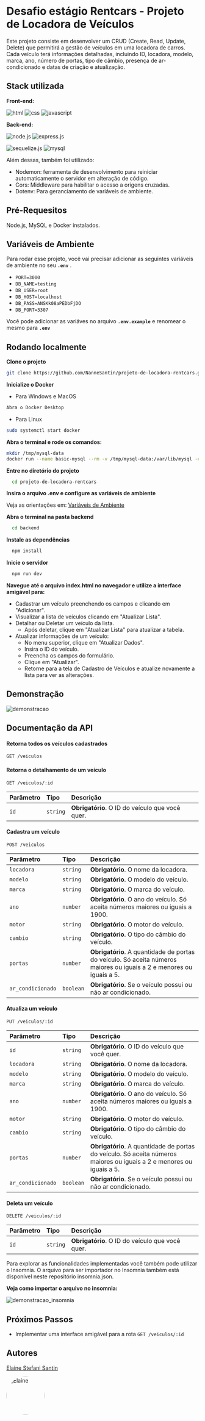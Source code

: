 
# Desafio estágio Rentcars - Projeto de Locadora de Veículos

Este projeto consiste em desenvolver um CRUD (Create, Read, Update, Delete) que permitirá a gestão de veículos em uma locadora de carros. 
Cada veículo terá informações detalhadas, incluindo ID, locadora, modelo, marca, ano, número de portas, tipo de câmbio, presença de ar-condicionado e datas de criação e atualização.


## Stack utilizada

**Front-end:** 

![html](https://img.shields.io/badge/HTML5-E34F26?style=for-the-badge&logo=html5&logoColor=white) ![css](https://img.shields.io/badge/CSS-239120?&style=for-the-badge&logo=css3&logoColor=white) ![javascript](https://img.shields.io/badge/JavaScript-F7DF1E?style=for-the-badge&logo=javascript&logoColor=black)


**Back-end:** 

![node.js](https://img.shields.io/badge/Node.js-43853D?style=for-the-badge&logo=node.js&logoColor=white) ![express.js](https://img.shields.io/badge/Express.js-404D59?style=for-the-badge)

![sequelize.js](https://img.shields.io/badge/sequelize-323330?style=for-the-badge&logo=sequelize&logoColor=blue) ![mysql](https://img.shields.io/badge/MySQL-005C84?style=for-the-badge&logo=mysql&logoColor=white)

Além dessas, também foi utilizado:
 - Nodemon: ferramenta de desenvolvimento para reiniciar automaticamente o servidor em alteração de código.
 - Cors: Middleware para habilitar o acesso a origens cruzadas.
 - Dotenv: Para geranciamento de variáveis de ambiente.


## Pré-Requesitos

Node.js, MySQL e Docker instalados.
## Variáveis de Ambiente

Para rodar esse projeto, você vai precisar adicionar as seguintes variáveis de ambiente no seu **`.env`** .

- `PORT=3000`
- `DB_NAME=testing`
- `DB_USER=root`
- `DB_HOST=localhost`
- `DB_PASS=ANSKk08aPEDbFjDO`
- `DB_PORT=3307`

Você pode adicionar as variáves no arquivo **`.env.example`** e renomear o mesmo para **`.env`** 
## Rodando localmente


**Clone o projeto**

```bash
git clone https://github.com/NanneSantin/projeto-de-locadora-rentcars.git
```

**Inicialize o Docker**

- Para Windows e MacOS

```bash
Abra o Docker Desktop
```

- Para Linux
```bash
sudo systemctl start docker
```

**Abra o terminal e rode os comandos:**
```bash
mkdir /tmp/mysql-data
docker run --name basic-mysql --rm -v /tmp/mysql-data:/var/lib/mysql -e MYSQL_ROOT_PASSWORD=ANSKk08aPEDbFjDO -e MYSQL_DATABASE=testing -p 3307:3306 -it mysql:8.0
```

**Entre no diretório do projeto**

```bash
  cd projeto-de-locadora-rentcars
```

**Insira o arquivo .env e configure as variáveis de ambiente**

Veja as orientações em: [Variáveis de Ambiente](#variáveis-de-ambiente)

**Abra o terminal na pasta backend**
```bash
  cd backend
```

**Instale as dependências**

```bash
  npm install
```

**Inicie o servidor**

```bash
  npm run dev
```

**Navegue até o arquivo index.html no navegador e utilize a interface amigável para:**


- Cadastrar um veículo preenchendo os campos e clicando em "Adicionar".
- Visualizar a lista de veículos clicando em "Atualizar Lista".
- Detalhar ou Deletar um veículo da lista.
    - Após deletar, clique em "Atualizar Lista" para atualizar a tabela.
- Atualizar informações de um veículo:
    - No menu superior, clique em "Atualizar Dados".
    - Insira o ID do veículo.
    - Preencha os campos do formulário.
    - Clique em "Atualizar".
    - Retorne para a tela de Cadastro de Veículos e atualize novamente a lista para ver as alterações.



## Demonstração

![demonstracao](https://i.imgur.com/mwCMxfa.gifv)

## Documentação da API

#### Retorna todos os veículos cadastrados

```http
GET /veiculos
```


#### Retorna o detalhamento de um veículo

```http
GET /veiculos/:id
```

| Parâmetro   | Tipo       | Descrição                                   |
| :---------- | :--------- | :------------------------------------------ |
| `id`      | `string` | **Obrigatório**. O ID do veículo que você quer. |

#### Cadastra um veículo

```http
POST /veiculos
```

| Parâmetro   | Tipo       | Descrição                                   |
| :---------- | :--------- | :------------------------------------------ |
| `locadora`      | `string` | **Obrigatório**. O nome da locadora. |
| `modelo`      | `string` | **Obrigatório**. O modelo do veículo. |
| `marca`      | `string` | **Obrigatório**. O marca do veículo. |
| `ano`      | `number` | **Obrigatório**. O ano do veículo. Só aceita números maiores ou iguais a 1900. |
| `motor`      | `string` | **Obrigatório**. O motor do veículo. |
| `cambio`      | `string` | **Obrigatório**. O tipo do câmbio do veículo. |
| `portas`      | `number` | **Obrigatório**. A quantidade de portas do veículo. Só aceita números maiores ou iguais a 2 e menores ou iguais a 5.  |
| `ar_condicionado`      | `boolean` | **Obrigatório**. Se o veículo possui ou não ar condicionado. |

#### Atualiza um veículo

```http
PUT /veiculos/:id
```

| Parâmetro   | Tipo       | Descrição                                   |
| :---------- | :--------- | :------------------------------------------ |
| `id`      | `string` | **Obrigatório**. O ID do veículo que você quer. |
| `locadora`      | `string` | **Obrigatório**. O nome da locadora. |
| `modelo`      | `string` | **Obrigatório**. O modelo do veículo. |
| `marca`      | `string` | **Obrigatório**. O marca do veículo. |
| `ano`      | `number` | **Obrigatório**. O ano do veículo. Só aceita números maiores ou iguais a 1900. |
| `motor`      | `string` | **Obrigatório**. O motor do veículo. |
| `cambio`      | `string` | **Obrigatório**. O tipo do câmbio do veículo. |
| `portas`      | `number` | **Obrigatório**. A quantidade de portas do veículo. Só aceita números maiores ou iguais a 2 e menores ou iguais a 5.  |
| `ar_condicionado`      | `boolean` | **Obrigatório**. Se o veículo possui ou não ar condicionado. |

#### Deleta um veículo

```http
DELETE /veiculos/:id
```

| Parâmetro   | Tipo       | Descrição                                   |
| :---------- | :--------- | :------------------------------------------ |
| `id`      | `string` | **Obrigatório**. O ID do veículo que você quer. |

Para explorar as funcionalidades implementadas você também pode utilizar o Insomnia. O arquivo para ser importador no Insomnia também está disponível neste repositório insomnia.json.

**Veja como importar o arquivo no insomnia:**

![demonstracao_insomnia](https://i.imgur.com/owu3zLx.gif)

## Próximos Passos

- Implementar uma interface amigável para a rota `GET /veiculos/:id`




## Autores

[Elaine Stefani Santin](https://www.github.com/NanneSantin)

<img src="https://avatars.githubusercontent.com/u/129112213?s=400&u=40dc03383b4e899f4a35224b0f5b9bb692966986&v=4" alt="Elaine" style="border-radius: 50%;" width="100px">

